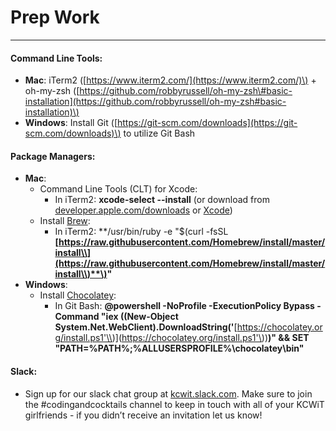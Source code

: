 # Prep Work

---

#### Command Line Tools:

* **Mac**: iTerm2 \([https://www.iterm2.com/](https://www.iterm2.com/)\) + oh-my-zsh \([https://github.com/robbyrussell/oh-my-zsh\#basic-installation](https://github.com/robbyrussell/oh-my-zsh#basic-installation)\)
* **Windows**: Install Git \([https://git-scm.com/downloads](https://git-scm.com/downloads)\) to utilize Git Bash

#### Package Managers:

* **Mac**:
  * Command Line Tools \(CLT\) for Xcode:
    * In iTerm2: **xcode-select --install**
      \(or download from [developer.apple.com/downloads](https://developer.apple.com/downloads) or [Xcode](https://itunes.apple.com/us/app/xcode/id497799835)\)
  * Install [Brew](http://brew.sh/):
    * In iTerm2: **/usr/bin/ruby -e "$\(curl -fsSL **[https://raw.githubusercontent.com/Homebrew/install/master/install\\](https://raw.githubusercontent.com/Homebrew/install/master/install\\)**\)"**
* **Windows**:
  * Install [Chocolatey](https://chocolatey.org/): 
    * In Git Bash: **@powershell -NoProfile -ExecutionPolicy Bypass -Command "iex \(\(New-Object System.Net.WebClient\).DownloadString\('**[https://chocolatey.org/install.ps1'\\)\](https://chocolatey.org/install.ps1'\)\)**\)" && SET "PATH=%PATH%;%ALLUSERSPROFILE%\chocolatey\bin"**

#### Slack:

* Sign up for our slack chat group at [kcwit.slack.com](http://kcwit.slack.com). Make sure to join the \#codingandcocktails channel to keep in touch with all of your KCWiT girlfriends - if you didn’t receive an invitation let us know!



